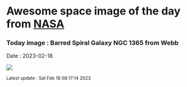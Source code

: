 
# Awesome space image of the day from [NASA](https://api.nasa.gov/)

### Today image : Barred Spiral Galaxy NGC 1365 from Webb
Date : 2023-02-18

![](https://apod.nasa.gov/apod/image/2302/JWSTMIRI_ngc1365_1024.png)

<small>Latest update : Sat Feb 18 08:17:14 2023</small>
        